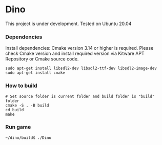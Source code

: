 # Dino
This project is under development. Tested on Ubuntu 20.04

### Dependencies

Install dependencies:
Cmake version 3.14 or higher is required. Please check Cmake version and install required version via Kitware APT Repository or Cmake source code.
```
sudo apt-get install libsdl2-dev libsdl2-ttf-dev libsdl2-image-dev
sudo apt-get install cmake
```

### How to build
```
# Set source folder is current folder and build folder is "build" folder
cmake -S . -B build
cd build
make
```

### Run game

```
~/dino/build$ ./Dino
```
